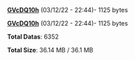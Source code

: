 [**GVcDQ10h**](/data/GVcDQ10h.txt) (03/12/22 - 22:44)- 1125 bytes

[**GVcDQ10h**](/data/GVcDQ10h.txt) (03/12/22 - 22:44)- 1125 bytes

**Total Datas**: 6352

**Total Size**: 36.14 MB / 36.1 MB